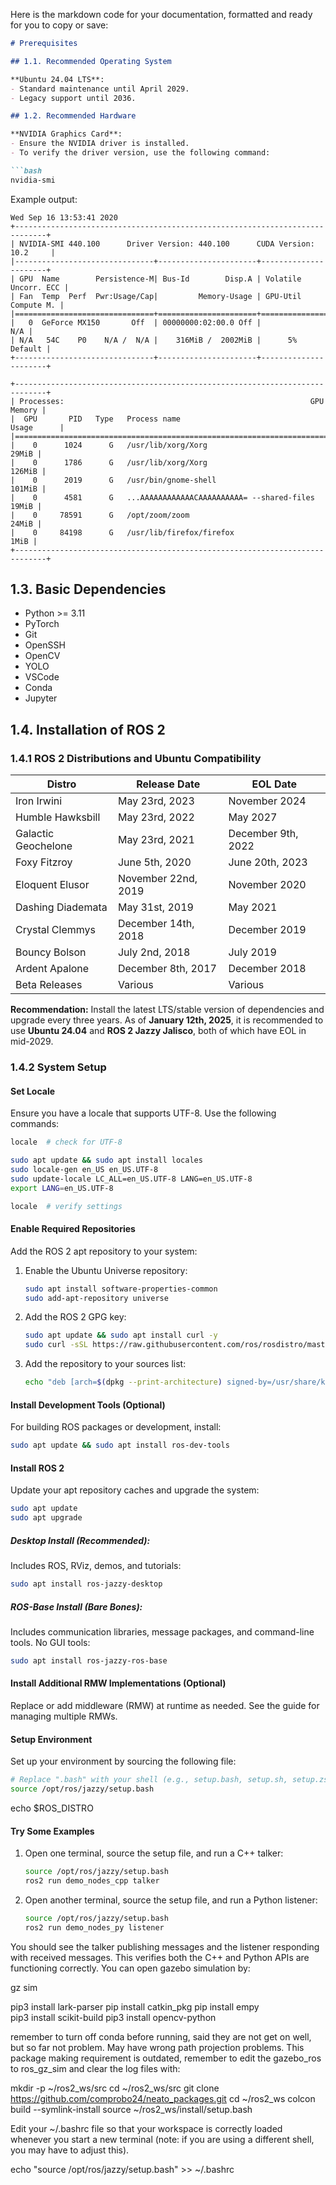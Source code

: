 Here is the markdown code for your documentation, formatted and ready for you to copy or save:

```markdown
# Prerequisites

## 1.1. Recommended Operating System

**Ubuntu 24.04 LTS**:
- Standard maintenance until April 2029.
- Legacy support until 2036.

## 1.2. Recommended Hardware

**NVIDIA Graphics Card**:
- Ensure the NVIDIA driver is installed.
- To verify the driver version, use the following command:

```bash
nvidia-smi
```

Example output:

```
Wed Sep 16 13:53:41 2020       
+-----------------------------------------------------------------------------+
| NVIDIA-SMI 440.100      Driver Version: 440.100      CUDA Version: 10.2     |
|-------------------------------+----------------------+----------------------+
| GPU  Name        Persistence-M| Bus-Id        Disp.A | Volatile Uncorr. ECC |
| Fan  Temp  Perf  Pwr:Usage/Cap|         Memory-Usage | GPU-Util  Compute M. |
|===============================+======================+======================|
|   0  GeForce MX150       Off  | 00000000:02:00.0 Off |                  N/A |
| N/A   54C    P0    N/A /  N/A |    316MiB /  2002MiB |      5%      Default |
+-------------------------------+----------------------+----------------------+
                                                                              
+-----------------------------------------------------------------------------+
| Processes:                                                       GPU Memory |
|  GPU       PID   Type   Process name                             Usage      |
|=============================================================================|
|    0      1024      G   /usr/lib/xorg/Xorg                            29MiB |
|    0      1786      G   /usr/lib/xorg/Xorg                           126MiB |
|    0      2019      G   /usr/bin/gnome-shell                         101MiB |
|    0      4581      G   ...AAAAAAAAAAAACAAAAAAAAAA= --shared-files    19MiB |
|    0     78591      G   /opt/zoom/zoom                                24MiB |
|    0     84198      G   /usr/lib/firefox/firefox                       1MiB |
+-----------------------------------------------------------------------------+
```

## 1.3. Basic Dependencies

- Python >= 3.11
- PyTorch
- Git
- OpenSSH
- OpenCV
- YOLO
- VSCode
- Conda
- Jupyter

## 1.4. Installation of ROS 2

### 1.4.1 ROS 2 Distributions and Ubuntu Compatibility

| Distro              | Release Date    | EOL Date       |
|---------------------|-----------------|----------------|
| Iron Irwini         | May 23rd, 2023 | November 2024  |
| Humble Hawksbill    | May 23rd, 2022 | May 2027       |
| Galactic Geochelone | May 23rd, 2021 | December 9th, 2022 |
| Foxy Fitzroy        | June 5th, 2020 | June 20th, 2023 |
| Eloquent Elusor     | November 22nd, 2019 | November 2020 |
| Dashing Diademata   | May 31st, 2019 | May 2021       |
| Crystal Clemmys     | December 14th, 2018 | December 2019 |
| Bouncy Bolson       | July 2nd, 2018 | July 2019      |
| Ardent Apalone      | December 8th, 2017 | December 2018 |
| Beta Releases       | Various        | Various        |

**Recommendation:** Install the latest LTS/stable version of dependencies and upgrade every three years. As of **January 12th, 2025**, it is recommended to use **Ubuntu 24.04** and **ROS 2 Jazzy Jalisco**, both of which have EOL in mid-2029.

### 1.4.2 System Setup

#### Set Locale

Ensure you have a locale that supports UTF-8. Use the following commands:

```bash
locale  # check for UTF-8

sudo apt update && sudo apt install locales
sudo locale-gen en_US en_US.UTF-8
sudo update-locale LC_ALL=en_US.UTF-8 LANG=en_US.UTF-8
export LANG=en_US.UTF-8

locale  # verify settings
```

#### Enable Required Repositories

Add the ROS 2 apt repository to your system:

1. Enable the Ubuntu Universe repository:

   ```bash
   sudo apt install software-properties-common
   sudo add-apt-repository universe
   ```

2. Add the ROS 2 GPG key:

   ```bash
   sudo apt update && sudo apt install curl -y
   sudo curl -sSL https://raw.githubusercontent.com/ros/rosdistro/master/ros.key -o /usr/share/keyrings/ros-archive-keyring.gpg
   ```

3. Add the repository to your sources list:

   ```bash
   echo "deb [arch=$(dpkg --print-architecture) signed-by=/usr/share/keyrings/ros-archive-keyring.gpg] http://packages.ros.org/ros2/ubuntu $(. /etc/os-release && echo $UBUNTU_CODENAME) main" | sudo tee /etc/apt/sources.list.d/ros2.list > /dev/null
   ```

#### Install Development Tools (Optional)

For building ROS packages or development, install:

```bash
sudo apt update && sudo apt install ros-dev-tools
```

#### Install ROS 2

Update your apt repository caches and upgrade the system:

```bash
sudo apt update
sudo apt upgrade
```

##### Desktop Install (Recommended):

Includes ROS, RViz, demos, and tutorials:

```bash
sudo apt install ros-jazzy-desktop
```

##### ROS-Base Install (Bare Bones):

Includes communication libraries, message packages, and command-line tools. No GUI tools:

```bash
sudo apt install ros-jazzy-ros-base
```

#### Install Additional RMW Implementations (Optional)

Replace or add middleware (RMW) at runtime as needed. See the guide for managing multiple RMWs.

#### Setup Environment

Set up your environment by sourcing the following file:

```bash
# Replace ".bash" with your shell (e.g., setup.bash, setup.sh, setup.zsh)
source /opt/ros/jazzy/setup.bash
```

echo $ROS_DISTRO



#### Try Some Examples

1. Open one terminal, source the setup file, and run a C++ talker:

   ```bash
   source /opt/ros/jazzy/setup.bash
   ros2 run demo_nodes_cpp talker
   ```

2. Open another terminal, source the setup file, and run a Python listener:

   ```bash
   source /opt/ros/jazzy/setup.bash
   ros2 run demo_nodes_py listener
   ```

You should see the talker publishing messages and the listener responding with received messages. This verifies both the C++ and Python APIs are functioning correctly.
You can open gazebo simulation by: 

gz sim


pip3 install lark-parser
pip install catkin_pkg
pip install empy  
pip3 install scikit-build
pip3 install opencv-python

remember to turn off conda before running, said they are not get on well, but so far not problem. May have wrong path projection problems.
This package making requirement is outdated, remember to edit the <depend>gazebo_ros<depend> to <depend>ros_gz_sim<depend>
and clear the log files with:



mkdir -p ~/ros2_ws/src
cd ~/ros2_ws/src
git clone https://github.com/comprobo24/neato_packages.git
cd ~/ros2_ws
colcon build --symlink-install
source ~/ros2_ws/install/setup.bash


Edit your ~/.bashrc file so that your workspace is correctly loaded whenever you start a new terminal (note: if you are using a different shell, you may have to adjust this).

echo "source /opt/ros/jazzy/setup.bash" >> ~/.bashrc